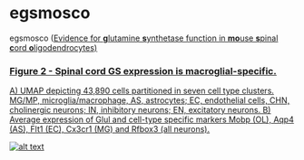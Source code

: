 # egsmosco 
egsmosco (<u>E<u>vidence for **g**lutamine **s**ynthetase function in **mo**use **s**pinal **c**ord **o**ligodendrocytes)

### Figure 2 - Spinal cord GS expression is macroglial-specific.
A) UMAP depicting 43,890 cells partitioned in seven cell type clusters. MG/MP, microglia/macrophage, AS, astrocytes; EC, endothelial cells, CHN, cholinergic neurons; IN, inhibitory neurons; EN, excitatory neurons. 
B) Average expression of Glul and cell-type specific markers Mobp (OL), Aqp4 (AS), Flt1 (EC), Cx3cr1 (MG) and Rfbox3 (all neurons).

![alt text](https://github.com/AmelZulji/egsmosco/blob/master/images/blum.png?raw=true "This is a test image title")
